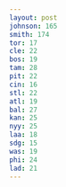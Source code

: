 ```yaml
---
layout: post
johnson: 165
smith: 174
tor: 17
cle: 22
bos: 19
tam: 28
pit: 22
cin: 16
stl: 22
atl: 19
bal: 27
kan: 25
nyy: 25
laa: 18
sdg: 15
was: 19
phi: 24
lad: 21
---
```

